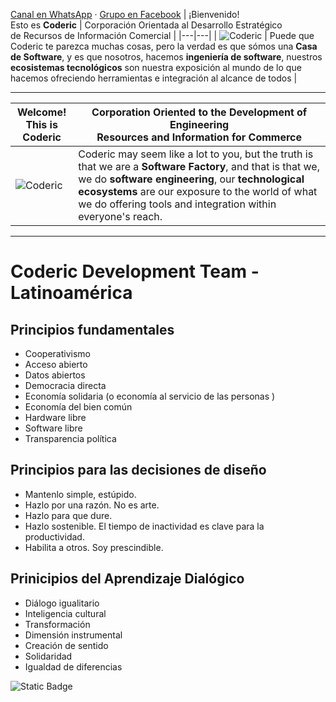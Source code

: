 [Canal en WhatsApp](https://whatsapp.com/channel/0029Vb2MVYD1NCrQb0msDe0K) · [Grupo en Facebook](https://www.facebook.com/groups/coderic)
| ¡Bienvenido!<br>Esto es **Coderic** | Corporación Orientada al Desarrollo Estratégico<br>de Recursos de Información Comercial |
|---|---|
| ![Coderic](https://github.com/Coderic.png) | Puede que Coderic te parezca muchas cosas, pero la verdad es que sómos una **Casa de Software**, y es que nosotros, hacemos **ingeniería de software**, nuestros **ecosistemas tecnológicos** son nuestra exposición al mundo de lo que hacemos ofreciendo herramientas e integración al alcance de todos |

***

| Welcome! <br>This is **Coderic** | Corporation Oriented to the Development of Engineering <br>Resources and Information for Commerce |
|---|---|
| ![Coderic](https://github.com/Coderic.png) | Coderic may seem like a lot to you, but the truth is that we are a **Software Factory**, and that is that we, we do **software engineering**, our **technological ecosystems** are our exposure to the world of what we do offering tools and integration within everyone's reach. |

***

# Coderic Development Team - Latinoamérica
## Principios fundamentales

- Cooperativismo
- Acceso abierto
- Datos abiertos
- Democracia directa
- Economía solidaria (o economía al servicio de las personas )
- Economía del bien común
- Hardware libre
- Software libre
- Transparencia política

## Principios para las decisiones de diseño

- Mantenlo simple, estúpido.
- Hazlo por una razón. No es arte.
- Hazlo para que dure.
- Hazlo sostenible. El tiempo de inactividad es clave para la productividad.
- Habilita a otros. Soy prescindible.

## Prinicipios del Aprendizaje Dialógico

- Diálogo igualitario
- Inteligencia cultural
- Transformación
- Dimensión instrumental
- Creación de sentido
- Solidaridad
- Igualdad de diferencias

<img alt="Static Badge" src="https://img.shields.io/badge/CODERIC-TEAM-orange" /> 



